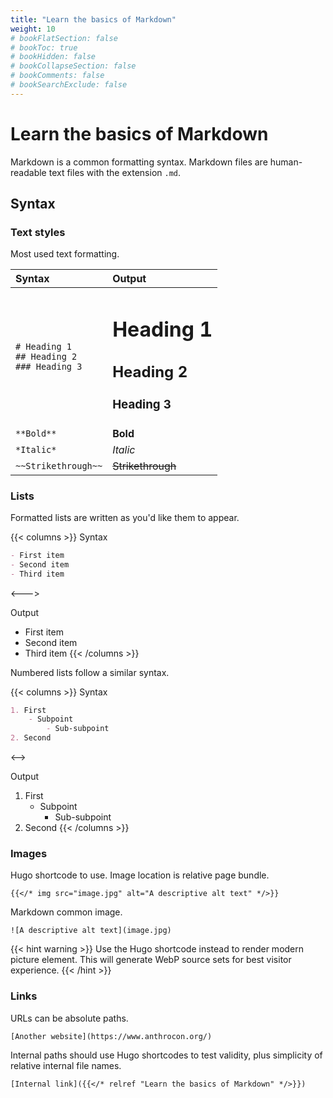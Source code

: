 ```yaml
---
title: "Learn the basics of Markdown"
weight: 10
# bookFlatSection: false
# bookToc: true
# bookHidden: false
# bookCollapseSection: false
# bookComments: false
# bookSearchExclude: false
---
```


# Learn the basics of Markdown

<i class="fab fa-markdown"></i> Markdown is a common formatting syntax. Markdown files are human-readable text files with the extension `.md`.

## Syntax

### Text styles

Most used text formatting.

| Syntax | Output |
| :--- | :--- |
| `# Heading 1`<br>`## Heading 2`<br>`### Heading 3` | <h1>Heading 1</h1><h2>Heading 2</h2><h3>Heading 3</h3> |
| `**Bold**` | **Bold** |
| `*Italic*` | *Italic* |
| `~~Strikethrough~~` | ~~Strikethrough~~ |

### Lists

Formatted lists are written as you'd like them to appear.

{{< columns >}}
Syntax

```markdown
- First item
- Second item
- Third item
```

<--->

Output

- First item
- Second item
- Third item
{{< /columns >}}

Numbered lists follow a similar syntax.

{{< columns >}}
Syntax

```markdown
1. First
    - Subpoint
        - Sub-subpoint
2. Second
```

<-->

Output

1. First
    - Subpoint
        - Sub-subpoint
2. Second
{{< /columns >}}

### Images

Hugo shortcode to use. Image location is relative page bundle.

`{{</* img src="image.jpg" alt="A descriptive alt text" */>}}`

Markdown common image.

`![A descriptive alt text](image.jpg)`

{{< hint warning >}}
Use the Hugo shortcode instead to render modern picture element. This will generate WebP source sets for best visitor experience.
{{< /hint >}}

### Links

URLs can be absolute paths.

`[Another website](https://www.anthrocon.org/)`

Internal paths should use Hugo shortcodes to test validity, plus simplicity of relative internal file names.

`[Internal link]({{</* relref "Learn the basics of Markdown" */>}})`

